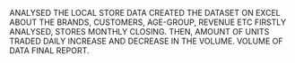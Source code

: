 ANALYSED THE LOCAL STORE DATA
CREATED THE DATASET ON EXCEL ABOUT THE BRANDS, CUSTOMERS, AGE-GROUP, REVENUE ETC
FIRSTLY ANALYSED, STORES MONTHLY CLOSING.
THEN, AMOUNT OF UNITS TRADED DAILY
INCREASE AND DECREASE IN THE VOLUME.
VOLUME OF DATA
FINAL REPORT.
